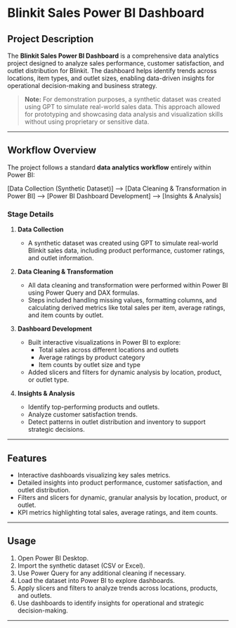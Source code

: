 # Blinkit Sales Power BI Dashboard

## Project Description
The **Blinkit Sales Power BI Dashboard** is a comprehensive data analytics project designed to analyze sales performance, customer satisfaction, and outlet distribution for Blinkit. The dashboard helps identify trends across locations, item types, and outlet sizes, enabling data-driven insights for operational decision-making and business strategy.

> **Note:** For demonstration purposes, a synthetic dataset was created using GPT to simulate real-world sales data. This approach allowed for prototyping and showcasing data analysis and visualization skills without using proprietary or sensitive data.

---
## Workflow Overview

The project follows a standard **data analytics workflow** entirely within Power BI:

[Data Collection (Synthetic Dataset)] --> [Data Cleaning & Transformation in Power BI] --> [Power BI Dashboard Development] --> [Insights & Analysis]

### Stage Details

1. **Data Collection**
   - A synthetic dataset was created using GPT to simulate real-world Blinkit sales data, including product performance, customer ratings, and outlet information.

2. **Data Cleaning & Transformation**
   - All data cleaning and transformation were performed within Power BI using Power Query and DAX formulas.  
   - Steps included handling missing values, formatting columns, and calculating derived metrics like total sales per item, average ratings, and item counts by outlet.

3. **Dashboard Development**
   - Built interactive visualizations in Power BI to explore:
     - Total sales across different locations and outlets  
     - Average ratings by product category  
     - Item counts by outlet size and type  
   - Added slicers and filters for dynamic analysis by location, product, or outlet type.

4. **Insights & Analysis**
   - Identify top-performing products and outlets.  
   - Analyze customer satisfaction trends.  
   - Detect patterns in outlet distribution and inventory to support strategic decisions.
---
## Features
- Interactive dashboards visualizing key sales metrics.  
- Detailed insights into product performance, customer satisfaction, and outlet distribution.  
- Filters and slicers for dynamic, granular analysis by location, product, or outlet.  
- KPI metrics highlighting total sales, average ratings, and item counts.  

---
## Usage
1. Open Power BI Desktop.  
2. Import the synthetic dataset (CSV or Excel).  
3. Use Power Query for any additional cleaning if necessary.  
4. Load the dataset into Power BI to explore dashboards.  
5. Apply slicers and filters to analyze trends across locations, products, and outlets.  
6. Use dashboards to identify insights for operational and strategic decision-making.

---


